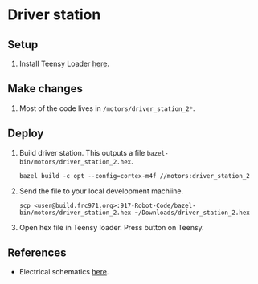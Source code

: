 # Driver station
## Setup
1. Install Teensy Loader [here](https://www.pjrc.com/teensy/loader_mac.html).

## Make changes
1. Most of the code lives in `/motors/driver_station_2*`. 

## Deploy
1. Build driver station. This outputs a file `bazel-bin/motors/driver_station_2.hex`.
    ```shell
    bazel build -c opt --config=cortex-m4f //motors:driver_station_2
    ```

2. Send the file to your local development machiine. 
    ```shell
    scp <user@build.frc971.org>:917-Robot-Code/bazel-bin/motors/driver_station_2.hex ~/Downloads/driver_station_2.hex
    ```

3. Open hex file in Teensy loader. Press button on Teensy. 

## References
- Electrical schematics [here](https://github.com/frc971/electrical/blob/main/robots/2023/driver-station/DriverStation-8Apr2023.pdf).